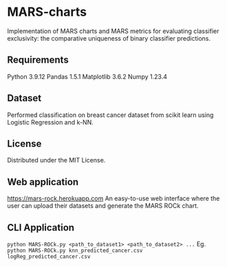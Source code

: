 # MARS-charts

Implementation of MARS charts and MARS metrics for evaluating classifier exclusivity: the comparative uniqueness of binary classifier predictions.

## Requirements

Python 3.9.12
Pandas 1.5.1
Matplotlib 3.6.2
Numpy 1.23.4

## Dataset

Performed classification on breast cancer dataset from scikit learn using Logistic Regression and k-NN. 

## License

Distributed under the MIT License.

## Web application

https://mars-rock.herokuapp.com
An easy-to-use web interface where the user can upload their datasets and generate the MARS ROCk chart.

## CLI Application

```python MARS-ROCk.py <path_to_dataset1> <path_to_dataset2> ...```
Eg. ```python MARS-ROCk.py knn_predicted_cancer.csv logReg_predicted_cancer.csv```

